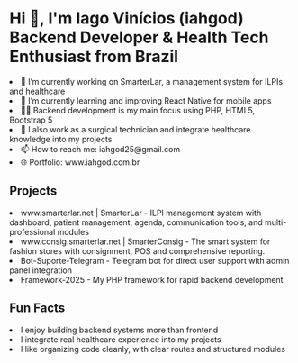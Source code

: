 <h1>Hi 👋, I'm Iago Vinícios (iahgod)
Backend Developer & Health Tech Enthusiast from Brazil</h1>

<li>🔭 I’m currently working on SmarterLar, a management system for ILPIs and healthcare</li>
<li>🌱 I’m currently learning and improving React Native for mobile apps</li>
<li>👨‍💻 Backend development is my main focus using PHP, HTML5, Bootstrap 5</li>
<li>🏥 I also work as a surgical technician and integrate healthcare knowledge into my projects</li>
<li>📫 How to reach me: iahgod25@gmail.com</li>
<li>🌐 Portfolio: www.iahgod.com.br</li>

<h2>Projects</h2>

<li>www.smarterlar.net | SmarterLar - ILPI management system with dashboard, patient management, agenda, communication tools, and multi-professional modules</li>
<li>www.consig.smarterlar.net | SmarterConsig - The smart system for fashion stores with consignment, POS and comprehensive reporting.</li>
<li>Bot-Suporte-Telegram - Telegram bot for direct user support with admin panel integration</li>
<li>Framework-2025 - My PHP framework for rapid backend development</li>

<h2>Fun Facts</h2>

<li>I enjoy building backend systems more than frontend</li>
<li>I integrate real healthcare experience into my projects</li>
<li>I like organizing code cleanly, with clear routes and structured modules</li>




